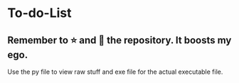 # To-do-List
## Remember to ⭐ and 👀 the repository. It boosts my ego.

Use the py file to view raw stuff and exe file for the actual executable file. 
